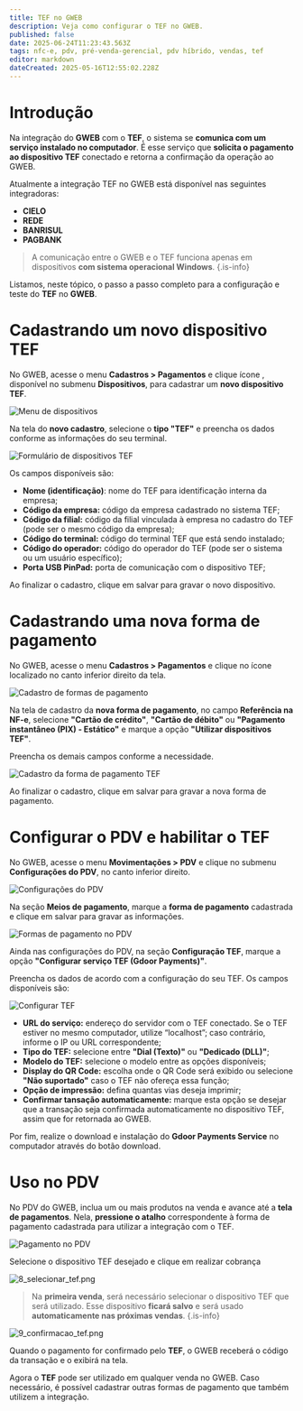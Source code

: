 ```yaml
---
title: TEF no GWEB
description: Veja como configurar o TEF no GWEB.
published: false
date: 2025-06-24T11:23:43.563Z
tags: nfc-e, pdv, pré-venda-gerencial, pdv híbrido, vendas, tef
editor: markdown
dateCreated: 2025-05-16T12:55:02.228Z
---
```


# Introdução

Na integração do **GWEB** com o **TEF**, o sistema se **comunica com um serviço instalado no computador**. É esse serviço que **solicita o pagamento ao dispositivo TEF** conectado e retorna a confirmação da operação ao GWEB.

Atualmente a integração TEF no GWEB está disponível nas seguintes integradoras:

- **CIELO**
- **REDE**
- **BANRISUL**
- **PAGBANK**

> A comunicação entre o GWEB e o TEF funciona apenas em dispositivos **com sistema operacional Windows**.
{.is-info}

Listamos, neste tópico, o passo a passo completo para a configuração e teste do **TEF** no **GWEB**.

# Cadastrando um novo dispositivo TEF

No GWEB, acesse o menu **Cadastros > Pagamentos** e clique ícone <span class="mdi mdi-plus"></span>, disponível no submenu **Dispositivos**, para cadastrar um **novo dispositivo TEF**.

![Menu de dispositivos](/tutoriais/tef/1_menu_cadastro_pagamentos_dispositivos_.png)

Na tela do **novo cadastro**, selecione o **tipo "TEF"** e preencha os dados conforme as informações do seu terminal.

![Formulário de dispositivos TEF](/tutoriais/tef/2_form_dispositivo_tef.png)

Os campos disponíveis são:

- **Nome (identificação)**: nome do TEF para identificação interna da empresa;
- **Código da empresa:** código da empresa cadastrado no sistema TEF;
- **Código da filial:** código da filial vinculada à empresa no cadastro do TEF (pode ser o mesmo código da empresa);
- **Código do terminal:** código do terminal TEF que está sendo instalado;
- **Código do operador:** código do operador do TEF (pode ser o sistema ou um usuário específico);
- **Porta USB PinPad:** porta de comunicação com o dispositivo TEF;

Ao finalizar o cadastro, clique em <span class="mat mat-button mat-accent">salvar</span> para gravar o novo dispositivo.

# Cadastrando uma nova forma de pagamento

No GWEB, acesse o menu **Cadastros > Pagamentos** e clique no ícone <span class="mdi mdi-plus"></span> localizado no canto inferior direito da tela.



![Cadastro de formas de pagamento](/tutoriais/tef/3_menu_cadastro_pagamentos_formas_.png)

Na tela de cadastro da **nova forma de pagamento**, no campo **Referência na NF-e**, selecione **"Cartão de crédito"**, **"Cartão de débito"** ou **"Pagamento instantâneo (PIX) - Estático"** e marque a opção **"Utilizar dispositivos TEF"**.


Preencha os demais campos conforme a necessidade.

![Cadastro da forma de pagamento TEF](/tutoriais/tef/4_form_forma_pagamento_com_tef.png)

Ao finalizar o cadastro, clique em <span class="mat mat-button mat-accent">salvar</span> para gravar a nova forma de pagamento.

# Configurar o PDV e habilitar o TEF
No GWEB, acesse o menu **Movimentações > PDV** e clique no submenu **Configurações do PDV**, no canto inferior direito.

![Configurações do PDV](/tutoriais/tef/5_acessar_config_pdv.png)

Na seção **Meios de pagamento**, marque a **forma de pagamento** cadastrada e clique em <span class="mat mat-button mat-accent">salvar</span> para gravar as informações.

![Formas de pagamento no PDV](/tutoriais/tef/5_1_configurar_formas.png)

Ainda nas configurações do PDV, na seção **Configuração TEF**, marque a opção **"Configurar serviço TEF (Gdoor Payments)"**.


Preencha os dados de acordo com a configuração do seu TEF. Os campos disponíveis são:


![Configurar TEF](/tutoriais/tef/6_configurar_tef_pdv.png)

- **URL do serviço:** endereço do servidor com o TEF conectado. Se o TEF estiver no mesmo computador, utilize “localhost”; caso contrário, informe o IP ou URL correspondente;
- **Tipo do TEF:** selecione entre **"Dial (Texto)"** ou **"Dedicado (DLL)"**;
- **Modelo do TEF:** selecione o modelo entre as opções disponíveis;
- **Display do QR Code:** escolha onde o QR Code será exibido ou selecione **"Não suportado"** caso o TEF não ofereça essa função;
- **Opção de impressão:** defina quantas vias deseja imprimir;
- **Confirmar tansação automaticamente:** marque esta opção se desejar que a transação seja confirmada automaticamente no dispositivo TEF, assim que for retornada ao GWEB.

Por fim, realize o download e instalação do **Gdoor Payments Service** no computador através do botão <span class="mat mat-button mat-accent">download</span>.

# Uso no PDV
No PDV do GWEB, inclua um ou mais produtos na venda e avance até a **tela de pagamentos**. Nela, **pressione o atalho** correspondente à forma de pagamento cadastrada para utilizar a integração com o TEF.


![Pagamento no PDV](/tutoriais/tef/7_pagamento_pdv.png)

Selecione o dispositivo TEF desejado e clique em <span class="mat mat-button">realizar cobrança</span>

![8_selecionar_tef.png](/tutoriais/tef/8_selecionar_tef.png)

> Na **primeira venda**, será necessário selecionar o dispositivo TEF que será utilizado. Esse dispositivo **ficará salvo** e será usado **automaticamente nas próximas vendas**.
{.is-info}

![9_confirmacao_tef.png](/tutoriais/tef/9_confirmacao_tef.png)

Quando o pagamento for confirmado pelo **TEF**, o GWEB receberá o código da transação e o exibirá na tela.

Agora o **TEF** pode ser utilizado em qualquer venda no GWEB. Caso necessário, é possível cadastrar outras formas de pagamento que também utilizem a integração.
